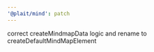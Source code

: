 ```yaml
---
'@plait/mind': patch
---
```


correct createMindmapData logic and rename to createDefaultMindMapElement
